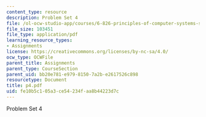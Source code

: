 ```yaml
---
content_type: resource
description: Problem Set 4
file: /ol-ocw-studio-app/courses/6-826-principles-of-computer-systems-spring-2002/fe10b5c105a3ce54234faa8b44223d7c_p4.pdf
file_size: 103451
file_type: application/pdf
learning_resource_types:
- Assignments
license: https://creativecommons.org/licenses/by-nc-sa/4.0/
ocw_type: OCWFile
parent_title: Assignments
parent_type: CourseSection
parent_uid: bb20e781-e979-8150-7a2b-e2617526c898
resourcetype: Document
title: p4.pdf
uid: fe10b5c1-05a3-ce54-234f-aa8b44223d7c
---
```

Problem Set 4